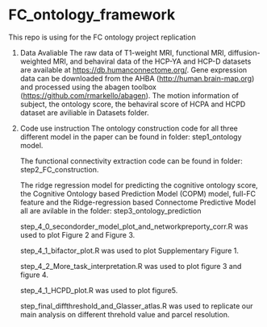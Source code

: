 # FC_ontology_framework
This repo is using for the FC ontology project replication  
1. Data Avaliable
   The raw data of  T1-weight MRI, functional MRI, diffusion-weighted MRI, and behaviral data of the HCP-YA and HCP-D datasets are available at https://db.humanconnectome.org/. Gene expression data can be downloaded from the AHBA (http://human.brain-map.org) and processed using the abagen toolbox (https://github.com/rmarkello/abagen).
   The motion information of subject, the ontology score, the behaviral score of HCPA and HCPD dataset are aviliable in Datasets folder.
   
3. Code use instruction
   The ontology construction code for all three different model in the paper can be found in folder: step1_ontology model.
   
   The functional connectivity extraction code can be found in folder: step2_FC_construction.

   The ridge regression model for predicting the cognitive ontology score, the Cognitive Ontology based Prediction Model (COPM) model, full-FC feature and the Ridge-regression based Connectome Predictive Model all are avilable in the folder: step3_ontology_prediction

   step_4_0_secondorder_model_plot_and_networkpreporty_corr.R was used to plot  Figure 2 and Figure 3.

   step_4_1_bifactor_plot.R was used to plot Supplementary Figure 1.

   step_4_2_More_task_interpretation.R was used to plot figure 3 and figure 4.

   step_4_1_HCPD_plot.R was used to plot figure5.

   step_final_diffthreshold_and_Glasser_atlas.R was used to replicate our main analysis on different threhold value and parcel resolution.

   
   
